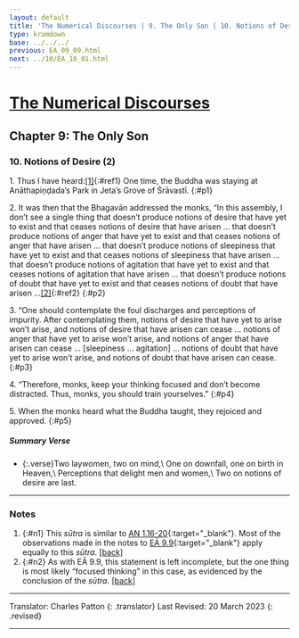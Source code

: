 ```yaml
---
layout: default
title: 'The Numerical Discourses | 9. The Only Son | 10. Notions of Desire (2)'
type: kramdown
base: ../../../
previous: EA_09_09.html
next: ../10/EA_10_01.html
---
```


# [The Numerical Discourses](../index.html)
## Chapter 9: The Only Son
### 10. Notions of Desire (2)

1\. Thus I have heard:[\[1\]](#n1){:#ref1} One time, the Buddha was staying at Anāthapiṇḍada’s Park in Jeta’s Grove of Śrāvastī.
{:#p1}

2\. It was then that the Bhagavān addressed the monks, “In this assembly, I don’t see a single thing that doesn’t produce notions of desire that have yet to exist and that ceases notions of desire that have arisen  … that doesn’t produce notions of anger that have yet to exist and that ceases notions of anger that have arisen  … that doesn’t produce notions of sleepiness that have yet to exist and that ceases notions of sleepiness that have arisen  … that doesn’t produce notions of agitation that have yet to exist and that ceases notions of agitation that have arisen  … that doesn’t produce notions of doubt that have yet to exist and that ceases notions of doubt that have arisen …[\[2\]](#n2){:#ref2}
{:#p2}

3\. “One should contemplate the foul discharges and perceptions of impurity. After contemplating them, notions of desire that have yet to arise won’t arise, and notions of desire that have arisen can cease … notions of anger that have yet to arise won’t arise, and notions of anger that have arisen can cease … [sleepiness … agitation] … notions of doubt that have yet to arise won’t arise, and notions of doubt that have arisen can cease.
{:#p3}

4\. “Therefore, monks, keep your thinking focused and don’t become distracted. Thus, monks, you should train yourselves.”
{:#p4}

5\. When the monks heard what the Buddha taught, they rejoiced and approved.
{:#p5}

##### Summary Verse

* {:.verse}Two laywomen, two on mind,\\
One on downfall, one on birth in Heaven,\\
Perceptions that delight men and women,\\
Two on notions of desire are last.

---

### Notes

1. {:#n1} This <em>sūtra</em> is similar to [AN 1.16-20](https://www.suttacentral.net/an1.11-20){:target="_blank"}. Most of the observations made in the notes to [EĀ 9.9](EA_09_09.html#n1){:target="_blank"} apply equally to this <em>sūtra</em>. [\[back\]](#ref1)
2. {:#n2} As with EĀ 9.9, this statement is left incomplete, but the one thing is most likely “focused thinking” in this case, as evidenced by the conclusion of the <em>sūtra</em>. [\[back\]](#ref2)

---

Translator: Charles Patton
{: .translator}
Last Revised: 20 March 2023
{: .revised}

---